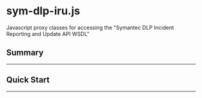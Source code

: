 # sym-dlp-iru.js

Javascript proxy classes for accessing the "Symantec DLP Incident Reporting and Update API WSDL"


## Summary
-----


## Quick Start
-----
